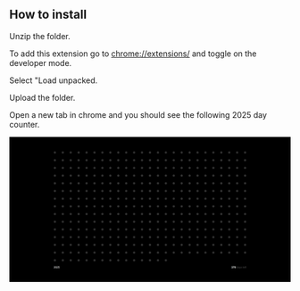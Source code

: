 ## How to install

Unzip the folder. 

To add this extension go to [chrome://extensions/](chrome://extensions/) and toggle on the developer mode. 

Select "Load unpacked. 

Upload the folder.

Open a new tab in chrome and you should see the following 2025 day counter. 

![](screenshot.png)
